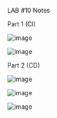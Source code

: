 LAB #10 Notes

Part 1 (CI)

![image](https://user-images.githubusercontent.com/48417379/236942928-d3bfd406-2cdb-4348-a0ff-d4d69aea34c1.png)

![image](https://user-images.githubusercontent.com/48417379/236943894-a891cb68-458b-4a89-a804-7c7e812b9493.png)

Part 2 (CD)

![image](https://user-images.githubusercontent.com/48417379/236947711-624324be-5a3c-4969-a554-20d1e24a923c.png)

![image](https://user-images.githubusercontent.com/48417379/236950234-dde5982c-d99f-4c12-b134-868c96058b4a.png)

![image](https://user-images.githubusercontent.com/48417379/236950318-881eb649-d043-414b-9c2f-bbb33e1c4376.png)


